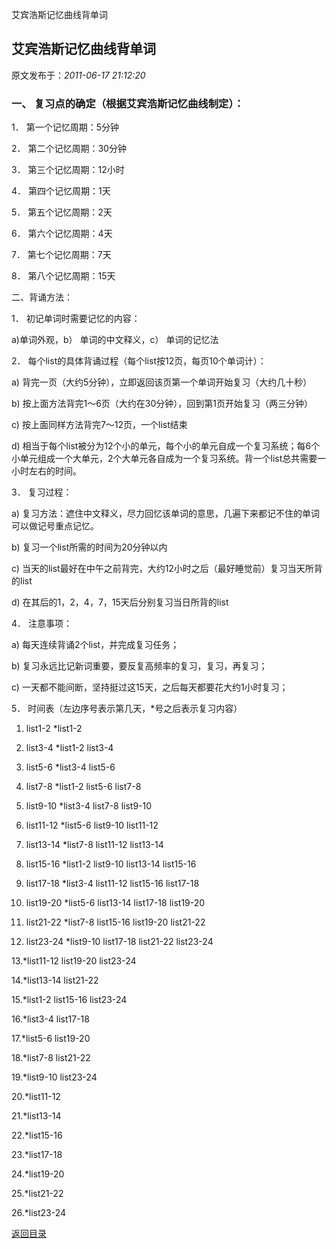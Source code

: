 艾宾浩斯记忆曲线背单词
## 艾宾浩斯记忆曲线背单词

 原文发布于：*2011-06-17 21:12:20*

### 一、 复习点的确定（根据艾宾浩斯记忆曲线制定）：

1． 第一个记忆周期：5分钟

2． 第二个记忆周期：30分钟

3． 第三个记忆周期：12小时

4． 第四个记忆周期：1天

5． 第五个记忆周期：2天

6． 第六个记忆周期：4天

7． 第七个记忆周期：7天

8． 第八个记忆周期：15天

二、背诵方法：

1． 初记单词时需要记忆的内容：

a)单词外观，b） 单词的中文释义，c） 单词的记忆法

2． 每个list的具体背诵过程（每个list按12页，每页10个单词计）：

a) 背完一页（大约5分钟），立即返回该页第一个单词开始复习（大约几十秒）

b) 按上面方法背完1～6页（大约在30分钟），回到第1页开始复习（两三分钟）

c) 按上面同样方法背完7～12页，一个list结束

d)
相当于每个list被分为12个小的单元，每个小的单元自成一个复习系统；每6个小单元组成一个大单元，2个大单元各自成为一个复习系统。背一个list总共需要一小时左右的时间。

3． 复习过程：

a) 复习方法：遮住中文释义，尽力回忆该单词的意思，几遍下来都记不住的单词可以做记号重点记忆。

b) 复习一个list所需的时间为20分钟以内

c) 当天的list最好在中午之前背完，大约12小时之后（最好睡觉前）复习当天所背的list

d) 在其后的1，2，4，7，15天后分别复习当日所背的list

4． 注意事项：

a) 每天连续背诵2个list，并完成复习任务；

b) 复习永远比记新词重要，要反复高频率的复习，复习，再复习；

c) 一天都不能间断，坚持挺过这15天，之后每天都要花大约1小时复习；

5． 时间表（左边序号表示第几天，*号之后表示复习内容）

1. list1-2 *list1-2

2. list3-4 *list1-2 list3-4

3. list5-6 *list3-4 list5-6

4. list7-8 *list1-2 list5-6 list7-8

5. list9-10 *list3-4 list7-8 list9-10

6. list11-12 *list5-6 list9-10 list11-12

7. list13-14 *list7-8 list11-12 list13-14

8. list15-16 *list1-2 list9-10 list13-14 list15-16

9. list17-18 *list3-4 list11-12 list15-16 list17-18

10. list19-20 *list5-6 list13-14 list17-18 list19-20

11. list21-22 *list7-8 list15-16 list19-20 list21-22

12. list23-24 *list9-10 list17-18 list21-22 list23-24

13.*list11-12 list19-20 list23-24

14.*list13-14 list21-22

15.*list1-2 list15-16 list23-24

16.*list3-4 list17-18

17.*list5-6 list19-20

18.*list7-8 list21-22

19.*list9-10 list23-24

20.*list11-12

21.*list13-14

22.*list15-16

23.*list17-18

24.*list19-20

25.*list21-22

26.*list23-24

[返回目录](index.html)

